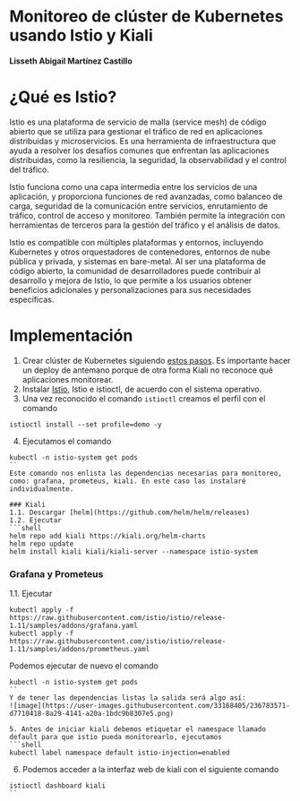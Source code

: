 # Monitoreo de clúster de Kubernetes usando Istio y Kiali

#### Lisseth Abigail Martínez Castillo

# ¿Qué es Istio?
Istio es una plataforma de servicio de malla (service mesh) de código abierto que se utiliza para gestionar el tráfico de red en aplicaciones distribuidas y microservicios. Es una herramienta de infraestructura que ayuda a resolver los desafíos comunes que enfrentan las aplicaciones distribuidas, como la resiliencia, la seguridad, la observabilidad y el control del tráfico.

Istio funciona como una capa intermedia entre los servicios de una aplicación, y proporciona funciones de red avanzadas, como balanceo de carga, seguridad de la comunicación entre servicios, enrutamiento de tráfico, control de acceso y monitoreo. También permite la integración con herramientas de terceros para la gestión del tráfico y el análisis de datos.

Istio es compatible con múltiples plataformas y entornos, incluyendo Kubernetes y otros orquestadores de contenedores, entornos de nube pública y privada, y sistemas en bare-metal. Al ser una plataforma de código abierto, la comunidad de desarrolladores puede contribuir al desarrollo y mejora de Istio, lo que permite a los usuarios obtener beneficios adicionales y personalizaciones para sus necesidades específicas.

# Implementación

1. Crear clúster de Kubernetes siguiendo [estos pasos](https://github.com/lissethamc/practicas-tolerante-fallos/tree/main/kubernetes). Es importante hacer un deploy de antemano porque de otra forma Kiali no reconoce qué aplicaciones monitorear.
2. Instalar [Istio](https://github.com/istio/istio/releases/tag/1.17.2), Istio e istioctl, de acuerdo con el sistema operativo.
3. Una vez reconocido el comando `istioctl` creamos el perfil con el comando
```shell
istioctl install --set profile=demo -y
```
4. Ejecutamos el comando
```shell
kubectl -n istio-system get pods
``
Este comando nos enlista las dependencias necesarias para monitoreo, como: grafana, prometeus, kiali. En este caso las instalaré individualmente.

### Kiali
1.1. Descargar [helm](https://github.com/helm/helm/releases)
1.2. Ejecutar
```shell
helm repo add kiali https://kiali.org/helm-charts
helm repo update
helm install kiali kiali/kiali-server --namespace istio-system
```

### Grafana y Prometeus
1.1. Ejecutar
```shell
kubectl apply -f https://raw.githubusercontent.com/istio/istio/release-1.11/samples/addons/grafana.yaml
kubectl apply -f https://raw.githubusercontent.com/istio/istio/release-1.11/samples/addons/prometheus.yaml
```

Podemos ejecutar de nuevo el comando
```shell
kubectl -n istio-system get pods
``
Y de tener las dependencias listas la salida será algo así:
![image](https://user-images.githubusercontent.com/33168405/236783571-d7710418-8a29-4141-a20a-1bdc9b8307e5.png)

5. Antes de iniciar kiali debemos etiquetar el namespace llamado default para que istio pueda monitorearlo, ejecutamos
```shell
kubectl label namespace default istio-injection=enabled
```
6. Podemos acceder a la interfaz web de kiali con el siguiente comando
```shell
istioctl dashboard kiali
``
